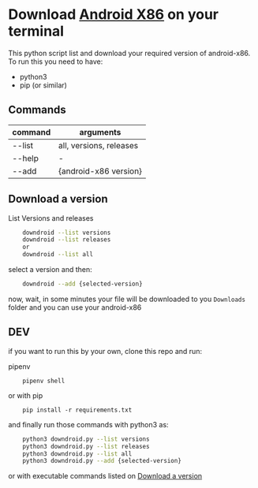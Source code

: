 # Download [Android X86](https://www.android-x86.org/) on your terminal

This python script list and download your required version of android-x86. To run this you need to have:

* python3
* pip (or similar)

## Commands

| command   | arguments               | 
| --------- | ----------------------- |
| --list    | all, versions, releases |
| --help    | -                       |
| --add     | {android-x86 version}   |

## Download a version

List Versions and releases

```bash
    downdroid --list versions
    downdroid --list releases
    or 
    downdroid --list all

```

select a version and then:

```bash
    downdroid --add {selected-version}
```

now, wait, in some minutes your file will be downloaded to you `Downloads` folder and you can use your android-x86

## DEV

if you want to run this by your own, clone this repo and run:

pipenv
```
    pipenv shell
```

or with pip
```
    pip install -r requirements.txt
```

and finally run those commands with python3 as:


```bash
    python3 downdroid.py --list versions
    python3 downdroid.py --list releases
    python3 downdroid.py --list all
    python3 downdroid.py --add {selected-version}
```

or with executable commands listed on [Download a version](#download-a-version) 